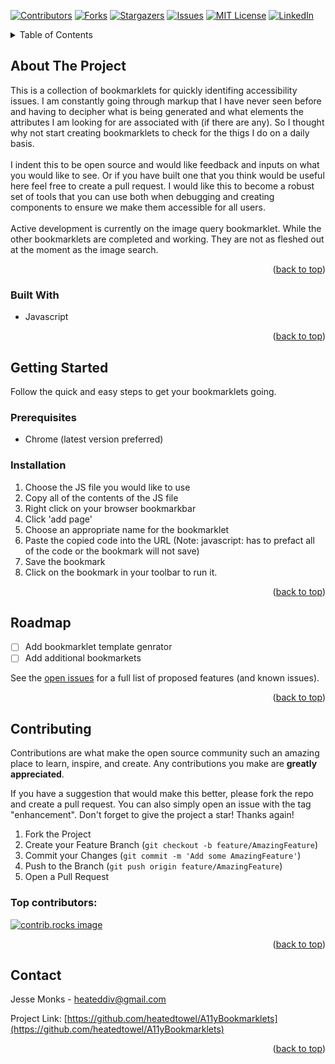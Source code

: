 <!-- Improved compatibility of back to top link: See: https://github.com/heatedtowel/A11yBookmarklets/pull/73 -->
<a id="readme-top"></a>

[![Contributors][contributors-shield]][contributors-url]
[![Forks][forks-shield]][forks-url]
[![Stargazers][stars-shield]][stars-url]
[![Issues][issues-shield]][issues-url]
[![MIT License][license-shield]][license-url]
[![LinkedIn][linkedin-shield]][linkedin-url]

<!-- TABLE OF CONTENTS -->
<details>
  <summary>Table of Contents</summary>
  <ol>
    <li>
      <a href="#about-the-project">About The Project</a>
      <ul>
        <li><a href="#built-with">Built With</a></li>
      </ul>
    </li>
    <li>
      <a href="#getting-started">Getting Started</a>
      <ul>
        <li><a href="#prerequisites">Prerequisites</a></li>
        <li><a href="#installation">Installation</a></li>
      </ul>
    </li>
    <li><a href="#usage">Usage</a></li>
    <li><a href="#roadmap">Roadmap</a></li>
    <li><a href="#contributing">Contributing</a></li>
    <li><a href="#license">License</a></li>
    <li><a href="#contact">Contact</a></li>
    <li><a href="#acknowledgments">Acknowledgments</a></li>
  </ol>
</details>



<!-- ABOUT THE PROJECT -->
## About The Project

This is a collection of bookmarklets for quickly identifing accessibility issues. I am constantly going through markup that I have never seen before and having to decipher what is being generated and what elements the attributes I am looking for are associated with (if there are any). So I thought why not start creating bookmarklets to check for the thigs I do on a daily basis. 
<br>
<br>
I indent this to be open source and would like feedback and inputs on what you would like to see. Or if you have built one that you think would be useful here feel free to create a pull request. I would like this to become a robust set of tools that you can use both when debugging and creating components to ensure we make them accessible for all users.
<br>
<br>
Active development is currently on the image query bookmarklet. While the other bookmarklets are completed and working. They are not as fleshed out at the moment as the image search. 

<p align="right">(<a href="#readme-top">back to top</a>)</p>



### Built With

* Javascript

<p align="right">(<a href="#readme-top">back to top</a>)</p>



<!-- GETTING STARTED -->
## Getting Started

Follow the quick and easy steps to get your bookmarklets going.

### Prerequisites

* Chrome (latest version preferred)

### Installation

1. Choose the JS file you would like to use
2. Copy all of the contents of the JS file
3. Right click on your browser bookmarkbar
4. Click 'add page'
5. Choose an appropriate name for the bookmarklet
6. Paste the copied code into the URL (Note: javascript: has to prefact all of the code or the bookmark will not save)
7. Save the bookmark
8. Click on the bookmark in your toolbar to run it.

<p align="right">(<a href="#readme-top">back to top</a>)</p>

<!-- ROADMAP -->
## Roadmap

- [ ] Add bookmarklet template genrator
- [ ] Add additional bookmarkets

See the [open issues](https://github.com/heatedtowel/A11yBookmarklets/issues) for a full list of proposed features (and known issues).

<p align="right">(<a href="#readme-top">back to top</a>)</p>



<!-- CONTRIBUTING -->
## Contributing

Contributions are what make the open source community such an amazing place to learn, inspire, and create. Any contributions you make are **greatly appreciated**.

If you have a suggestion that would make this better, please fork the repo and create a pull request. You can also simply open an issue with the tag "enhancement".
Don't forget to give the project a star! Thanks again!

1. Fork the Project
2. Create your Feature Branch (`git checkout -b feature/AmazingFeature`)
3. Commit your Changes (`git commit -m 'Add some AmazingFeature'`)
4. Push to the Branch (`git push origin feature/AmazingFeature`)
5. Open a Pull Request

### Top contributors:

<a href="https://github.com/heatedtowel/A11yBookmarklets/graphs/contributors">
  <img src="https://contrib.rocks/image?repo=heatedtowel/A11yBookmarklets" alt="contrib.rocks image" />
</a>

<p align="right">(<a href="#readme-top">back to top</a>)</p>

<!-- CONTACT -->
## Contact

Jesse Monks - heateddiv@gmail.com

Project Link: [https://github.com/heatedtowel/A11yBookmarklets](https://github.com/heatedtowel/A11yBookmarklets)

<p align="right">(<a href="#readme-top">back to top</a>)</p>

<!-- MARKDOWN LINKS & IMAGES -->
<!-- https://www.markdownguide.org/basic-syntax/#reference-style-links -->
[contributors-shield]: https://img.shields.io/github/contributors/heatedtowel/A11yBookmarklets.svg?style=for-the-badge
[contributors-url]: https://github.com/heatedtowel/A11yBookmarklets/graphs/contributors
[forks-shield]: https://img.shields.io/github/forks/heatedtowel/A11yBookmarklets.svg?style=for-the-badge
[forks-url]: https://github.com/heatedtowel/A11yBookmarklets/network/members
[stars-shield]: https://img.shields.io/github/stars/heatedtowel/A11yBookmarklets.svg?style=for-the-badge
[stars-url]: https://github.com/heatedtowel/A11yBookmarklets/stargazers
[issues-shield]: https://img.shields.io/github/issues/heatedtowel/A11yBookmarklets.svg?style=for-the-badge
[issues-url]: https://github.com/heatedtowel/A11yBookmarklets/issues
[license-shield]: https://img.shields.io/github/license/heatedtowel/A11yBookmarklets.svg?style=for-the-badge
[license-url]: https://github.com/heatedtowel/A11yBookmarklets/blob/master/LICENSE.txt
[linkedin-shield]: https://img.shields.io/badge/-LinkedIn-black.svg?style=for-the-badge&logo=linkedin&colorB=555
[linkedin-url]: https://linkedin.com/in/othneildrew
